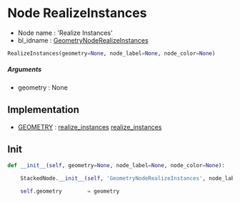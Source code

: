 # Node RealizeInstances

- Node name : 'Realize Instances'
- bl_idname : [GeometryNodeRealizeInstances](https://docs.blender.org/api/current/bpy.types.GeometryNodeRealizeInstances.html)


``` python
RealizeInstances(geometry=None, node_label=None, node_color=None)
```
##### Arguments

- geometry : None

## Implementation

- [GEOMETRY](/docs/GeoNodes/GEOMETRY.md) : [realize_instances](/docs/GeoNodes/GEOMETRY.md#realize_instances) [realize_instances](/docs/GeoNodes/GEOMETRY.md#realize_instances)

## Init

``` python
def __init__(self, geometry=None, node_label=None, node_color=None):

    StackedNode.__init__(self, 'GeometryNodeRealizeInstances', node_label=node_label, node_color=node_color)

    self.geometry        = geometry
```
